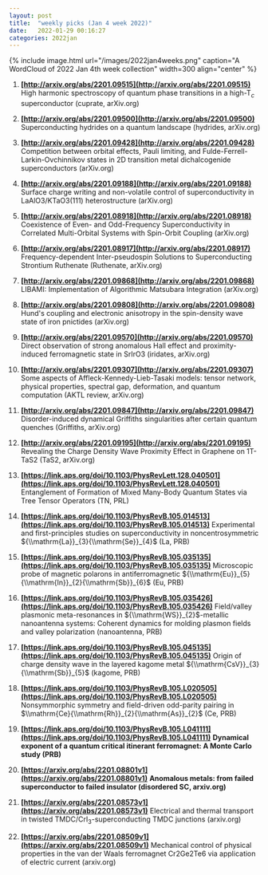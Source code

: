 ```yaml
---
layout: post
title:  "weekly picks (Jan 4 week 2022)"
date:   2022-01-29 00:16:27
categories: 2022jan
---
```


{% include image.html url="/images/2022jan4weeks.png" caption="A WordCloud of 2022 Jan 4th week collection" width=300 align="center" %}


1. **[http://arxiv.org/abs/2201.09515](http://arxiv.org/abs/2201.09515)** High harmonic spectroscopy of quantum phase transitions in a high-T$_c$ superconductor (cuprate, arXiv.org)

1. **[http://arxiv.org/abs/2201.09500](http://arxiv.org/abs/2201.09500)** Superconducting hydrides on a quantum landscape (hydrides, arXiv.org)

1. **[http://arxiv.org/abs/2201.09428](http://arxiv.org/abs/2201.09428)** Competition between orbital effects, Pauli limiting, and Fulde-Ferrell-Larkin-Ovchinnikov states in 2D transition metal dichalcogenide superconductors (arXiv.org)

1. **[http://arxiv.org/abs/2201.09188](http://arxiv.org/abs/2201.09188)** Surface charge writing and non-volatile control of superconductivity in LaAlO3/KTaO3(111) heterostructure (arXiv.org)

1. **[http://arxiv.org/abs/2201.08918](http://arxiv.org/abs/2201.08918)** Coexistence of Even- and Odd-Frequency Superconductivity in Correlated Multi-Orbital Systems with Spin-Orbit Coupling (arXiv.org)

1. **[http://arxiv.org/abs/2201.08917](http://arxiv.org/abs/2201.08917)** Frequency-dependent Inter-pseudospin Solutions to Superconducting Strontium Ruthenate (Ruthenate, arXiv.org)

1. **[http://arxiv.org/abs/2201.09868](http://arxiv.org/abs/2201.09868)** LIBAMI: Implementation of Algorithmic Matsubara Integration (arXiv.org)

1. **[http://arxiv.org/abs/2201.09808](http://arxiv.org/abs/2201.09808)** Hund's coupling and electronic anisotropy in the spin-density wave state of iron pnictides (arXiv.org)

1. **[http://arxiv.org/abs/2201.09570](http://arxiv.org/abs/2201.09570)** Direct observation of strong anomalous Hall effect and proximity-induced ferromagnetic state in SrIrO3 (iridates, arXiv.org)

1. **[http://arxiv.org/abs/2201.09307](http://arxiv.org/abs/2201.09307)** Some aspects of Affleck-Kennedy-Lieb-Tasaki models: tensor network, physical properties, spectral gap, deformation, and quantum computation (AKTL review, arXiv.org)

1. **[http://arxiv.org/abs/2201.09847](http://arxiv.org/abs/2201.09847)** Disorder-induced dynamical Griffiths singularities after certain quantum quenches (Griffiths, arXiv.org)

1. **[http://arxiv.org/abs/2201.09195](http://arxiv.org/abs/2201.09195)** Revealing the Charge Density Wave Proximity Effect in Graphene on 1T-TaS2 (TaS2, arXiv.org)



1. **[https://link.aps.org/doi/10.1103/PhysRevLett.128.040501](https://link.aps.org/doi/10.1103/PhysRevLett.128.040501)** Entanglement of Formation of Mixed Many-Body Quantum States via Tree Tensor Operators (TN, PRL)

1. **[https://link.aps.org/doi/10.1103/PhysRevB.105.014513](https://link.aps.org/doi/10.1103/PhysRevB.105.014513)** Experimental and first-principles studies on superconductivity in noncentrosymmetric ${\\mathrm{La}}_{3}{\\mathrm{Se}}_{4}$ (La, PRB)

1. **[https://link.aps.org/doi/10.1103/PhysRevB.105.035135](https://link.aps.org/doi/10.1103/PhysRevB.105.035135)** Microscopic probe of magnetic polarons in antiferromagnetic ${\\mathrm{Eu}}_{5}{\\mathrm{In}}_{2}{\\mathrm{Sb}}_{6}$ (Eu, PRB)

1. **[https://link.aps.org/doi/10.1103/PhysRevB.105.035426](https://link.aps.org/doi/10.1103/PhysRevB.105.035426)** Field/valley plasmonic meta-resonances in ${\\mathrm{WS}}_{2}$-metallic nanoantenna systems: Coherent dynamics for molding plasmon fields and valley polarization (nanoantenna, PRB)

1. **[https://link.aps.org/doi/10.1103/PhysRevB.105.045135](https://link.aps.org/doi/10.1103/PhysRevB.105.045135)** Origin of charge density wave in the layered kagome metal ${\\mathrm{CsV}}_{3}{\\mathrm{Sb}}_{5}$ (kagome, PRB)

1. **[https://link.aps.org/doi/10.1103/PhysRevB.105.L020505](https://link.aps.org/doi/10.1103/PhysRevB.105.L020505)** Nonsymmorphic symmetry and field-driven odd-parity pairing in $\\mathrm{Ce}{\\mathrm{Rh}}_{2}{\\mathrm{As}}_{2}$ (Ce, PRB)

1. **[https://link.aps.org/doi/10.1103/PhysRevB.105.L041111](https://link.aps.org/doi/10.1103/PhysRevB.105.L041111)** **Dynamical exponent of a quantum critical itinerant ferromagnet: A Monte Carlo study (PRB)**



1. **[https://arxiv.org/abs/2201.08801v1](https://arxiv.org/abs/2201.08801v1)** **Anomalous metals: from failed superconductor to failed insulator  (disordered SC, arxiv.org)**

1. **[https://arxiv.org/abs/2201.08573v1](https://arxiv.org/abs/2201.08573v1)** Electrical and thermal transport in twisted TMDC/CrI$_3$-superconducting TMDC junctions (arxiv.org)

1. **[https://arxiv.org/abs/2201.08509v1](https://arxiv.org/abs/2201.08509v1)** Mechanical control of physical properties in the van der Waals ferromagnet Cr2Ge2Te6 via application of electric current (arxiv.org)
